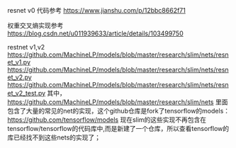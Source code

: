 resnet v0 代码参考
https://www.jianshu.com/p/12bbc8662f71 

权重交叉熵实现参考
https://blog.csdn.net/u011939633/article/details/103499750

restnet v1,v2
https://github.com/MachineLP/models/blob/master/research/slim/nets/resnet_v1.py
https://github.com/MachineLP/models/blob/master/research/slim/nets/resnet_v2.py
https://github.com/MachineLP/models/blob/master/research/slim/nets/resnet_v2_test.py
其中，
https://github.com/MachineLP/models/blob/master/research/slim/nets
里面包含了大量的常见的net的实现，这个github仓库是fork了tensorflow的models：
https://github.com/tensorflow/models
现在slim的这些实现不再包含在tensorflow/tensorflow的代码库中,而是新建了一个仓库，所以查看tensorflow的库已经找不到这些nets的实现了；

